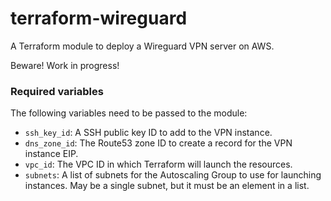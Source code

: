 # terraform-wireguard

A Terraform module to deploy a Wireguard VPN server on AWS.

Beware! Work in progress!

### Required variables
The following variables need to be passed to the module:

- `ssh_key_id`: A SSH public key ID to add to the VPN instance.
- `dns_zone_id`: The Route53 zone ID to create a record for the VPN instance EIP.
- `vpc_id`: The VPC ID in which Terraform will launch the resources.
- `subnets`: A list of subnets for the Autoscaling Group to use for launching instances. May be a single subnet, but it must be an element in a list.
